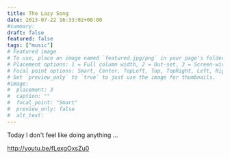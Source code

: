 ```yaml
---
title: The Lazy Song
date: 2013-07-22 16:33:02+00:00
#summary:
draft: false
featured: false
tags: ["music"]
# Featured image
# To use, place an image named `featured.jpg/png` in your page's folder.
# Placement options: 1 = Full column width, 2 = Out-set, 3 = Screen-width
# Focal point options: Smart, Center, TopLeft, Top, TopRight, Left, Right, BottomLeft, Bottom, BottomRight
# Set `preview_only` to `true` to just use the image for thumbnails.
#image:
#  placement: 3
#  caption: ""
#  focal_point: "Smart"
#  preview_only: false
#  alt_text:
---
```


Today I don't feel like doing anything ...

http://youtu.be/fLexgOxsZu0
